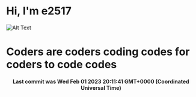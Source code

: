 # Hi, I'm e2517

![Alt Text](https://github.com/E2517/e2517/blob/master/images/background.gif)

# Coders are coders coding codes for coders to code codes

<h4 align="center">Last commit was Wed Feb 01 2023 20:11:41 GMT+0000 (Coordinated Universal Time)</h4>
